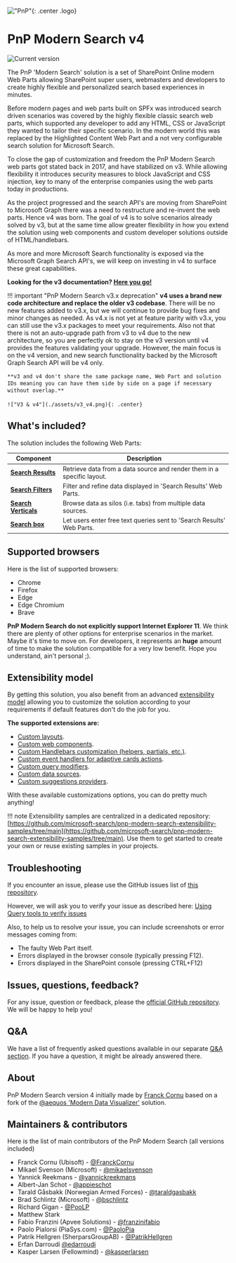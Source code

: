!["PnP"](https://pnp.github.io/images/hero-parker-p-1080.png){: .center .logo}

# PnP Modern Search v4

![Current version](https://img.shields.io/github/v/release/microsoft-search/pnp-modern-search)

The PnP 'Modern Search' solution is a set of SharePoint Online modern Web Parts allowing SharePoint super users, webmasters and developers to create highly flexible and personalized search based experiences in minutes.

Before modern pages and web parts built on SPFx was introduced search driven scenarios was covered by the highly flexible classic search web parts, which
supported any developer to add any HTML, CSS or JavaScript they wanted to tailor their specific scenario. In the modern world this was replaced by the
Highlighted Content Web Part and a not very configurable search solution for Microsoft Search.

To close the gap of customization and freedom the PnP Modern Search web parts got stated back in 2017, and have stabilized on v3. While allowing flexibility
it introduces security measures to block JavaScript and CSS injection, key to many of the enterprise companies using the web parts today in productions.

As the project progressed and the search API's are moving from SharePoint to Microsoft Graph there was a need to restructure and re-invent the web parts.
Hence v4 was born. The goal of v4 is to solve scenarios already solved by v3, but at the same time allow greater flexibility in how you extend the solution using web components and custom developer solutions outside of HTML/handlebars.

As more and more Microsoft Search functionality is exposed via the Microsoft Graph Search API's, we will keep on investing in v4 to surface these great capabilities.

**Looking for the v3 documentation? [Here you go!](./v3/index.md)**

!!! important "PnP Modern Search v3.x deprecation"
    **v4 uses a brand new code architecture and replace the older v3 codebase**. There will be no new features added to v3.x, but we will continue to
    provide bug fixes and minor changes as needed. As v4.x is not yet at feature parity with v3.x, you can still use the v3.x packages to meet your requirements.
    Also not that there is not an auto-upgrade path from v3 to v4 due to the new architecture, so you are perfectly ok
    to stay on the v3 version until v4 provides the features validating your upgrade.
    However, the main focus is on the v4 version, and new search functionality backed by the Microsoft Graph Search API will be v4 only.

    **v3 and v4 don't share the same package name, Web Part and solution IDs meaning you can have them side by side on a page if necessary without overlap.**
    
    !["V3 & v4"](./assets/v3_v4.png){: .center}

## What's included?

The solution includes the following Web Parts:

| Component | Description |
| --------- | ----------- |
| **[Search Results](./usage/search-results/index.md)** | Retrieve data from a data source and render them in a specific layout.
| **[Search Filters](./usage/search-filters/index.md)** | Filter and refine data displayed in 'Search Results' Web Parts.
| **[Search Verticals](./usage/search-verticals/index.md)** | Browse data as silos (i.e. tabs) from multiple data sources.
| **[Search box](./usage/search-box/index.md)** | Let users enter free text queries sent to 'Search Results' Web Parts.

## Supported browsers

Here is the list of supported browsers:

- Chrome
- Firefox
- Edge
- Edge Chromium
- Brave

**PnP Modern Search do not explicitly support Internet Explorer 11**. We think there are plenty of other options for enterprise scenarios in the market. Maybe it's time to move on. For developers, it represents an **huge** amount of time to make the solution compatible for a very low benefit. Hope you understand, ain't personal ;).

## Extensibility model

By getting this solution, you also benefit from an advanced [extensibility model](./extensibility/index.md) allowing you to customize the solution according to your requirements if default features don't do the job for you.

**The supported extensions are:**

- [Custom layouts](./extensibility/custom_layout.md).
- [Custom web components](./extensibility/custom_web_component.md).
- [Custom Handlebars customization (helpers, partials, etc.)](./extensibility/handlebars_customizations.md).
- [Custom event handlers for adaptive cards actions](./extensibility/adaptivecards_customizations.md).
- [Custom query modifiers](./extensibility/custom_query_modifications.md).
- [Custom data sources](./extensibility/custom_data_sources.md).
- [Custom suggestions providers](./extensibility/custom_suggestions_provider.md).

With these available customizations options, you can do pretty much anything!

!!! note
    Extensibility samples are centralized in a dedicated repository: [https://github.com/microsoft-search/pnp-modern-search-extensibility-samples/tree/main](https://github.com/microsoft-search/pnp-modern-search-extensibility-samples/tree/main). Use them to get started to create your own or reuse existing samples in your projects.

## Troubleshooting

If you encounter an issue, please use the GitHub issues list of [this repository](https://github.com/microsoft-search/pnp-modern-search/issues). 

However, we will ask you to verify your issue as described here: [Using Query tools to verify issues](using-query-tools-to-verify-issues.md)

Also, to help us to resolve your issue, you can include screenshots or error messages coming from:

- The faulty Web Part itself.
- Errors displayed in the browser console (typically pressing F12).
- Errors displayed in the SharePoint console (pressing CTRL+F12)

## Issues, questions, feedback?
For any issue, question or feedback, please the [official GitHub repository](https://github.com/microsoft-search/pnp-modern-search/issues). We will be happy to help you!

## Q&A
We have a list of frequently asked questions available in our separate [Q&A section](QnA). If you have a question, it might be already answered there.

## About

PnP Modern Search version 4 initially made by [Franck Cornu](https://twitter.com/FranckCornu) based on a fork of the [@aequos 'Modern Data Visualizer'](https://www.aequos.ca/) solution.

## Maintainers & contributors

Here is the list of main contributors of the PnP Modern Search (all versions included)

- Franck Cornu (Ubisoft) - [@FranckCornu](http://www.twitter.com/FranckCornu)
- Mikael Svenson (Microsoft) - [@mikaelsvenson](http://www.twitter.com/mikaelsvenson)
- Yannick Reekmans - [@yannickreekmans](https://twitter.com/yannickreekmans)
- Albert-Jan Schot - [@appieschot](https://twitter.com/appieschot)
- Tarald Gåsbakk (Norwegian Armed Forces) - [@taraldgasbakk](https://twitter.com/Taraldgasbakk)
- Brad Schlintz (Microsoft) - [@bschlintz](https://twitter.com/bschlintz)
- Richard Gigan - [@PooLP](https://twitter.com/PooLP)
- Matthew Stark
- Fabio Franzini (Apvee Solutions) - [@franzinifabio](https://twitter.com/franzinifabio)
- Paolo Pialorsi (PiaSys.com) - [@PaoloPia](https://twitter.com/paolopia)
- Patrik Hellgren (SherparsGroupAB) - [@PatrikHellgren](https://twitter.com/patrikhellgren)
- Erfan Darroudi [@edarroudi](https://github.com/edarroudi)
- Kasper Larsen (Fellowmind) - [@kasperlarsen](https://twitter.com/kasperbolarsen)
